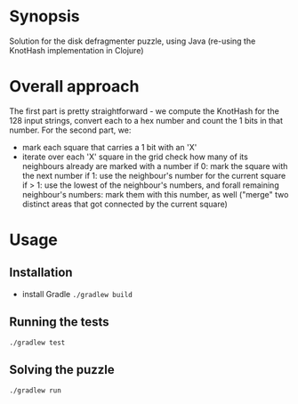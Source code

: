 # Synopsis
Solution for the disk defragmenter puzzle, using Java (re-using the KnotHash implementation in Clojure)

# Overall approach
The first part is pretty straightforward - we compute the KnotHash for the 128 input strings, convert each to a hex number and count the 1 bits in that number.
For the second part, we:
- mark each square that carries a 1 bit with an 'X'
- iterate over each 'X' square in the grid 
     check how many of its neighbours already are marked with a number
       if 0: mark the square with the next number
       if 1: use the neighbour's number for the current square
       if > 1: use the lowest of the neighbour's numbers, and forall remaining neighbour's numbers: mark them with this number, as well ("merge" two distinct areas that got connected by the current square)
    
# Usage

## Installation
- install Gradle
```./gradlew build```

## Running the tests
```./gradlew test```

## Solving the puzzle
```./gradlew run```
